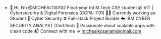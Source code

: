 - 👋 Hi, I’m @MICHEAL130102
Final-year Int.M.Tech CSE student @ VIT | Cybersecurity & Digital Forensics (CGPA: 7.91)
👨‍💻 Currently working as: Student
🧠 Cyber Security
⚙️ Full-stack Project Builder
☁️ IBM CYBER SECURITY ANALYST (Certified)
🧩 Passionate about scalable apps with clean code
📬 Connect with me → michealkosanam@gmail.com
<!---
MICHEAL130102/MICHEAL130102 is a ✨ special ✨ repository because its `README.md` (this file) appears on your GitHub profile.
You can click the Preview link to take a look at your changes.
--->
